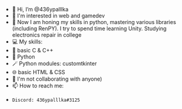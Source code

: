 - 👋 Hi, I’m @436ypalllka
- 👀 I'm interested in web and gamedev
- 🌱 Now I am honing my skills in python, mastering various libraries (including RenPY). I try to spend time learning Unity. Studying electronics repair in college
- 💻 My skills:
-    📼 basic C & C++
-    🐍 Python
-    🪄 Python modules: customtkinter
-    🌐 basic HTML & CSS
- 💞️ I'm not collaborating with anyone)
- 📫 How to reach me:
-     Discord: 436ypalllka#3125
